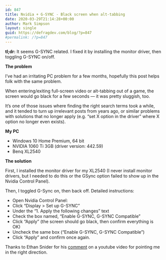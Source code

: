```yaml
---
id: 847
title: Nvidia + G-SYNC - Black screen when alt-tabbing
date: 2020-03-29T21:14:28+00:00
author: Mark Simpson
layout: single
guid: https://defragdev.com/blog/?p=847
#permalink: /?p=847
---
```

**tl;dr:** It seems G-SYNC related. I fixed it by installing the monitor driver, then toggling G-SYNC on/off. 

**The problem**

I&#8217;ve had an irritating PC problem for a few months, hopefully this post helps folk with the same problem. 

When entering/exiting full-screen video or alt-tabbing out of a game, the screen would go black for a few seconds &#8212; it was pretty sluggish, too. 

It&#8217;s one of those issues where finding the right search terms took a while, and it tended to turn up irrelevant posts from years ago, or similar problems with solutions that no longer apply (e.g. &#8220;set X option in the driver&#8221; where X option no longer even exists).

**My PC**

  * Windows 10 Home Premium, 64 bit 
  * NVIDIA 1060 Ti 3GB (driver version: 442.59)
  * Benq XL2540 

**The solution**

First, I installed the monitor driver for my XL2540 (I never install monitor drivers, but I needed to do this or the GSync option failed to show up in the Nvidia Control Panel). 

Then, I toggled G-Sync on, then back off. Detailed instructions:

  * Open Nvidia Control Panel: 
  * Click &#8220;Display > Set up G-SYNC&#8221; 
  * Under the &#8220;1. Apply the following changes&#8221; text
  * Check the box named, &#8220;Enable G-SYNC, G-SYNC Compatible&#8221;
  * Click &#8220;Apply&#8221; (the screen should go black, then confirm everything is OK) 
  * Uncheck the same box (&#8220;Enable G-SYNC, G-SYNC Compatible&#8221;)
  * Click &#8220;Apply&#8221; and confirm once again.

Thanks to Ethan Snider for his [comment](https://www.youtube.com/watch?v=m0T0Oln6khk&lc=UgwnxpFEgo8lJnkTDHZ4AaABAg) on a youtube video for pointing me in the right direction.